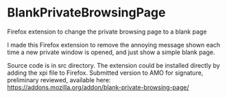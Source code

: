 # BlankPrivateBrowsingPage
Firefox extension to change the private browsing page to a blank page

I made this Firefox extension to remove the annoying message shown each time a new private window is opened, and just show a simple blank page.

Source code is in src directory. The extension could be installed directly by adding the xpi file to Firefox.
Submitted version to AMO for signature, preliminary reviewed, available here: https://addons.mozilla.org/addon/blank-private-browsing-page/
